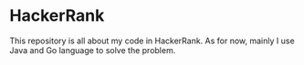 # HackerRank

This repository is all about my code in HackerRank. As for now, mainly I use Java and Go language to solve the problem.
